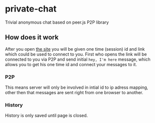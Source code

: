 # private-chat
Trivial anonymous chat based on peer.js P2P library

## How does it work
After you open [the site](http://alun.github.io/private-chat/)
you will be given one time (session) id and link which could be used to connect to you.
First who opens the link will be connected to you via P2P and send initial `hey, I'm here` message,
which allows you to get his one time id and connect your messages to it.

### P2P
This means server will only be involved in intial id to ip adress mapping, other then that 
messages are sent right from one browser to another.

### History
History is only saved until page is closed.
